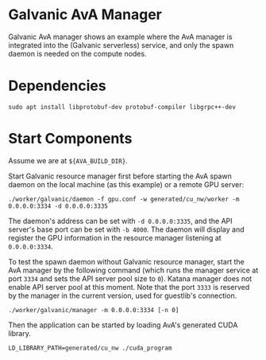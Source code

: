 Galvanic AvA Manager
===================

Galvanic AvA manager shows an example where the AvA manager is integrated into
the (Galvanic serverless) service, and only the spawn daemon is needed on the
compute nodes.

Dependencies
============

```Shell
sudo apt install libprotobuf-dev protobuf-compiler libgrpc++-dev
```

Start Components
================

Assume we are at `${AVA_BUILD_DIR}`.

Start Galvanic resource manager first before starting the AvA spawn daemon
on the local machine (as this example) or a remote GPU server:

```Shell
./worker/galvanic/daemon -f gpu.conf -w generated/cu_nw/worker -m 0.0.0.0:3334 -d 0.0.0.0:3335
```

The daemon's address can be set with `-d 0.0.0.0:3335`, and the API server's base port can be set
with `-b 4000`.
The daemon will display and register the GPU information in the resource manager
listening at `0.0.0.0:3334`.

To test the spawn daemon without Galvanic resource manager, start the AvA manager by the
following command (which runs the manager service at port `3334` and sets the API server
pool size to `0`).
Katana manager does not enable API server pool at this moment.
Note that the port `3333` is reserved by the manager in the current version, used
for guestlib's connection.

```Shell
./worker/galvanic/manager -m 0.0.0.0:3334 [-n 0]
```

Then the application can be started by loading AvA's generated CUDA library.

```Shell
LD_LIBRARY_PATH=generated/cu_nw ./cuda_program
```
